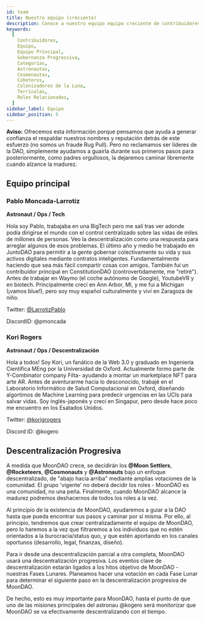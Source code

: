 ```yaml
---
id: team
title: Nuestro equipo (creciente)
description: Conoce a nuestro equipo equipo creciente de contribuidores.
keywords:
  [
    Contribuidores,
    Equipo,
    Equipo Principal,
    Gobernanza Progressiva,
    Categorías,
    Astronautas,
    Cosmonautas,
    Coheteros,
    Colonizadores de la Luna,
    Terrícolas,
    Roles Relacionados,
  ]
sidebar_label: Equipo
sidebar_position: 5
---
```


**Aviso:** Ofrecemos esta información porque pensamos que ayuda a generar confianza el respaldar nuestros nombres y reputación detrás de este esfuerzo (no somos un fraude Rug Pull). Pero no reclamamos ser líderes de la DAO, simplemente ayudamos a guairla durante sus primeros pasos para posteriormente, como padres orgullosos, la dejaremos caminar libremente cuando alzance la madurez.

## Equipo principal

### Pablo Moncada-Larrotiz

**Astronaut / Ops / Tech**

Hola soy Pablo, trabajaba en una BigTech pero me salí tras ver adonde podía dirigirse el mundo con el control centralizado sobre las vidas de miles de millones de personas. Veo la descentralización como una respuesta para arreglar algunos de esos problemas. El último año y medio he trabajado en JuntoDAO para permitir a la gente gobernar colectivamente su vida y sus activos digitales mediante contratos inteligentes. Fundamentalmente haciendo que sea más fácil compartir cosas con amigos. También fui un contribuidor principal en ConstitutionDAO (controvertidamente, me "retiré"). Antes de trabajar en Waymo (el coche autónomo de Google), YoutubeVR y en biotech. Principalmente crecí en Ann Arbor, MI, y me fui a Michigan (¡vamos blue!), pero soy muy español culturalmente y viví en Zaragoza de niño.

Twitter: [@LarrotizPablo](https://twitter.com/LarrotizPablo)

DiscordID: @pmoncada

### Kori Rogers

**Astronaut / Ops / Descentralización**

Hola a todos! Soy Kori, un fanático de la Web 3.0 y graduado en Ingeniería Científica MEng por la Universidad de Oxford. Actualmente formo parte de Y-Combinator company Filta- ayudando a montar un marketplace NFT para arte AR. Antes de aventurarme hacia lo desconocido, trabajé en el Laboratorio Informático de Salud Computacional en Oxford, diseñando algortimos de Machine Learning para predecir urgencias en las UCIs para salvar vidas. Soy inglés-japonés y crecí en Singapur, pero desde hace poco me encuentro en los Esatados Unidos. 

Twitter: [@korigrogers](https://twitter.com/korigrogers)

Discord ID: @kogero

## Descentralización Progresiva

A medida que MoonDAO crece, se decidirán los **@Moon Settlers**, **@Rocketeers**, **@Cosmonauts** y **@Astronauts** bajo un enfoque descentralizado, de "abajo hacia arriba" mediante amplias votaciones de la comunidad. El grupo 'vigente' no deberá decidir los roles - MoonDAO es una comunidad, no una peña. Finalmente, cuando MoonDAO alcance la madurez podremos deshacernos de todos los roles a la vez.

Al principio de la existencia de MoonDAO, ayudaremos a guiar a la DAO hasta que pueda encontrar sus pasos y caminar por sí misma. Por ello, al principio, tendremos que crear centralizadamente el equipo de MoonDAO, pero lo haremos a la vez que filtraremos a los individuos que no estén orientados a la burocracia/status quo, y que estén aportando en los canales oportunos (desarrollo, legal, finanzas, diseño).

Para ir desde una descentralización parcial a otra completa, MoonDAO usará una descentralización progresiva. Los eventos clave de descentralización estarán ligados a los hitos objetivo de MoonDAO - nuestras Fases Lunares. Planeamos hacer una votación en cada Fase Lunar para determinar el siguiente paso en la descentralización progresiva de MoonDAO.

De hecho, esto es muy importante para MoonDAO, hasta el punto de que uno de las misiones principales del astronau @kogero será monitorizar que MoonDAO se va efectivamente descentralizando con el tiempo.
